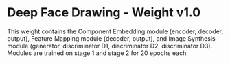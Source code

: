 # Deep Face Drawing - Weight v1.0

This weight contains the Component Embedding module (encoder, decoder, output), Feature Mapping module (decoder, output), and Image Synthesis module (generator, discriminator D1, discriminator D2, discriminator D3). Modules are trained on stage 1 and stage 2 for 20 epochs each.
